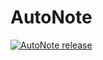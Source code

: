 # AutoNote 

[![AutoNote release](https://github.com/noriban/AutoNote/actions/workflows/build_release.yml/badge.svg)](https://github.com/noriban/AutoNote/actions/workflows/build_release.yml) <br>